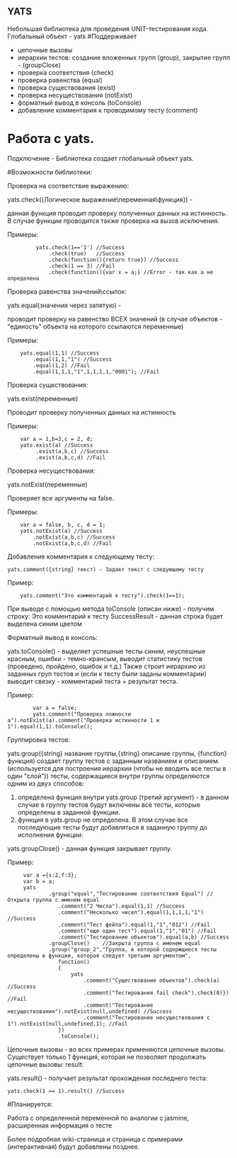 ## YATS
Небольшая библиотека для проведения UNIT-тестирования кода.
Глобальный объект - yats 
#Поддерживает 
 - цепочные вызовы
 - иерархии тестов: создание вложенных групп (group), закрытие групп - (groupClose)
 - проверка соответствия (check)
 - проверка равенства (equal)
 - проверка существования (exist)
 - проверка несуществования (notExist)
 - форматный вывод в консоль (toConsole)
 - добавление комментария к проводимому тесту (comment)

# Работа с yats.

Подключение - <script type="text/javascript" src="pathTo/yats.js"></script>
Библиотека создает глобальный объект yats.

#Возможности библиотеки:

Проверка на соответствие выражению:

yats.check({Логическое выражение\переменная\функция}) -

  данная функция проводит проверку полученных данных на истинность.
  В случае функции проводится также проверка на вызов исключения.

Примеры:

             yats.check(1=='1') //Success
                 .check(true)   //Success
                 .check(function(){return true}) //Success
                 .check(1 == 3) //Fail
                 .check(function(){var x = a;} //Error - так как a не определена


Проверка равенства значений\ссылок:

yats.equal(значения через запятую) -

 проводит проверку на равенство ВСЕХ значений (в случае объектов - "единость" объекта на которого ссылаются переменные)

Примеры:

        yats.equal(1,1) //Success
            .equal(1,1,"1") //Success
            .equal(1,2) //Fail
            .equal(1,1,1,"1",1,1,1,1,"0001"); //Fail


Проверка существования:

yats.exist(переменные)

 Проводит проверку полученных данных на истинность

Примеры:

        var a = 1,b=3,c = 2, d;
        yats.exist(a) //Success
             .exist(a,b,c) //Success
             .exist(a,b,c,d) //Fail



Проверка несуществования:

yats.notExist(переменные)

Проверяет все аргументы на false.

Примеры:

        var a = false, b, c, d = 1;
        yats.notExist(a) //Success
            .notExist(a,b,c) //Success
            .notExist(a,b,c,d) //Fail


Добавление комментария к следующему тесту:

    yats.comment({string} текст) - Задает текст с следующему тесту

Пример:

        yats.comment("Это комментарий к тесту").check(1==1);

При выводе с помощью метода toConsole (описан ниже) - получим строку:
Это комментарий к тесту SuccessResult  - данная строка будет выделена синим цветом


Форматный вывод в консоль:

yats.toConsole() - выделяет успешные тесты синим, неуспешные красным, ошибки - темно-крансым, выводит статистику тестов (проведено, пройдено, ошибок и т.д.)
Также строит иерархию из заданных груп тестов и (если к тесту были заданы комментарии) выводит связку - комментарий теста + результат теста.

Пример:

            var a = false;
            yats.comment("Проверка ложности a").notExist(a).comment("Проверка истинности 1 и 1").equal(1,1).toConsole();


Группировка тестов:

yats.group({string} название группы,{string} описание группы, {function} функция)
создает группу тестов с заданным названием и описанием. (используется для построения иерархии (чтобы не вводить все тесты в один "слой"))
тесты, содержащиеся внутри группы определяются одним из двух способов:

1) определена функция внутри yats.group (третий аргумент) - в данном случае в группу тестов будут включены все тесты, которые определены в заданной функции.
2) функция в yats.group не определена. В этом случае все последующие тесты будут добавляться в заданную группу до исполнения функции:

yats.groupClose() - данная функция закрывает группу.

Пример:

         var a ={s:2,f:3};
         var b = a;
         yats
                 .group("equal","Тестирование соответствия Equal") //Открыта группа с именем equal
                    .comment("2 Числа").equal(1,1) //Success
                    .comment("Несколько чисел").equal(1,1,1,1,"1") //Success
                    .comment("Тест фейла").equal(1,"1","012") //Fail
                    .comment("еще один тест").equal(1,"1","01") //Fail
                    .comment("Тестирование объектов").equal(a,b) //Success
                 .groupClose()    //Закрыта группа с именем equal
                 .group("group_2","Группа, в которой содержщиеся тесты определены в функции, которая следует третьем аргументом",
                    function()
                    {
                        yats
                            .comment("Существование объектов").check(a)  //Success
                            .comment("Тестирования fail check").check(0)}) //Fail
                            .comment("Тестирование несуществования").notExist(null,undefined) //Success
                            .comment("Тестирование несуществования с 1").notExist(null,undefined,1); //Fail
                    })
                    .toConsole();

Цепочные вызовы - во всех примерах применяются цепочные вызовы. Существует только 1 функция, которая не позволяет продолжать цепочные вызовы: result:

yats.result() - получает результат прохождения последнего теста:

    yats.check(1 == 1).result() //Success

#Планируется:

Работа с определенной переменной по аналогии с jasminе, расширенная информация о тесте
 

Более подробная wiki-страница и страница с примерами (интерактивная) будут добавлены позднее.